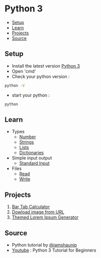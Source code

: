 # Python 3
* [Setup](#Setup)
* [Learn](#Learn)
* [Projects](#Projects)
* [Source](#Source)

## Setup
- Install the latest version [Python 3](https://www.python.org/downloads/)
- Open 'cmd'
- Check your python version :
```bash
python -V
```
- start your python :
```bash
python
```

## Learn
- Types 
   - [Number](https://github.com/0732sta/starter-python/blob/master/type/numbers.py)
   - [Strings](https://github.com/0732sta/starter-python/blob/master/type/strings.py)
   - [Lists](https://github.com/0732sta/starter-python/blob/master/type/lists.py)
   - [Dictionaries](https://github.com/0732sta/starter-python/blob/master/type/dictionaries.py)
- Simple input output   
   - [Standard Input](https://github.com/0732sta/starter-python/tree/master/standard-input/README.md)
- Files
   - [Read](https://github.com/0732sta/starter-python/blob/master/file/)
   - [Write](https://github.com/0732sta/starter-python/blob/master/file/)

## Projects
1. [Bar Tab Calculator](https://github.com/0732sta/starter-python/blob/master/project/)
2. [Dowload image from URL](https://github.com/0732sta/starter-python/blob/master/project/)
3. [Themed Lorem Ipsum Generator](https://github.com/0732sta/starter-python/blob/master/project/)
  
## Source
- Python tutorial by [@iamshaunjp](https://github.com/iamshaunjp)
- [Youtube](https://youtu.be/Ozrduu2W9B8) : Python 3 Tutorial for Beginners
